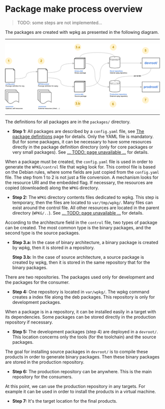 # Package make process overview

> TODO: some steps are not implemented...

The packages are created with wpkg as presented in the following diagram.

---

![Overview diagram](package.make.overview.png)

---

The definitions for all packages are in the `packages/` directory.

 - **Step 1:** All packages are described by a `config.yaml` file, see
   [The package definitions](package.def.md) page for details. Only the YAML
   file is mandatory. But for some packages, it can be necessary to have some
   resources directly in the package definition directory (only for core
   packages or very small packages).
   See [... TODO: page unavailable ...](TODO) for details.

When a package must be created, the `config.yaml` file is used in order to
generate the `WPKG/control` file that wpkg look for. This control file is based
on the Debian rules, where some fields are just copied from the `config.yaml`
file.
The step from 1 to 2 is not just a file conversion. A mechanism looks for the
resource URI and the embedded flag. If necessary, the resources are copied
(downloaded) along the `WPKG` directory.

 - **Step 2:** The `WPKG` directory contents files dedicated to wpkg. This step
   is temporary, then the files are located to `var/tmp/wpkg/`. Many files can
   exist around the control file. All other resources are located in the
   parent directory (`WPKG/..`).
   See [... TODO: page unavailable ...](TODO) for details.

According to the architecture field in the `control` file, two types of
package can be created. The most common type is the binary packages, and the
second type is the source packages.

 - **Step 3.a:** In the case of binary architecture, a binary package is created
   by wpkg, then it is stored in a repository.

   **Step 3.b:** In the case of source architecture, a source package is created
   by wpkg, then it is stored in the same repository that for the binary
   packages.

There are two repositories. The packages used only for development and the
packages for the consumer.

 - **Step 4:** One repository is located in `var/wpkg/`. The wpkg command
   creates a index file along the deb packages. This repository is only for
   development packages.

When a package is in a repository, it can be installed easily in a target with
its dependencies.
Some packages can be stored directly in the production repository if necessary.

 - **Step 5:** The development packages (step 4) are deployed in a `devroot/`.
   This location concerns only the tools (for the toolchain) and the source
   packages.

The goal for installing source packages in `devroot/` is to compile these
products in order to generate binary packages. Then these binary packages are
stored in the production repository.

 - **Step 6:** The production repository can be anywhere. This is the main
   repository for the consumers.

At this point, we can use the production repository in any targets. For example
it can be used in order to install the products in a virtual machine.

 - **Step 7:** It's the target location for the final products.
